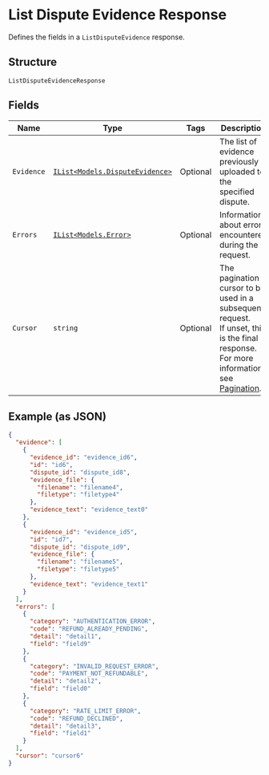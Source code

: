
# List Dispute Evidence Response

Defines the fields in a `ListDisputeEvidence` response.

## Structure

`ListDisputeEvidenceResponse`

## Fields

| Name | Type | Tags | Description |
|  --- | --- | --- | --- |
| `Evidence` | [`IList<Models.DisputeEvidence>`](../../doc/models/dispute-evidence.md) | Optional | The list of evidence previously uploaded to the specified dispute. |
| `Errors` | [`IList<Models.Error>`](../../doc/models/error.md) | Optional | Information about errors encountered during the request. |
| `Cursor` | `string` | Optional | The pagination cursor to be used in a subsequent request.<br>If unset, this is the final response. For more information, see [Pagination](https://developer.squareup.com/docs/build-basics/common-api-patterns/pagination). |

## Example (as JSON)

```json
{
  "evidence": [
    {
      "evidence_id": "evidence_id6",
      "id": "id6",
      "dispute_id": "dispute_id8",
      "evidence_file": {
        "filename": "filename4",
        "filetype": "filetype4"
      },
      "evidence_text": "evidence_text0"
    },
    {
      "evidence_id": "evidence_id5",
      "id": "id7",
      "dispute_id": "dispute_id9",
      "evidence_file": {
        "filename": "filename5",
        "filetype": "filetype5"
      },
      "evidence_text": "evidence_text1"
    }
  ],
  "errors": [
    {
      "category": "AUTHENTICATION_ERROR",
      "code": "REFUND_ALREADY_PENDING",
      "detail": "detail1",
      "field": "field9"
    },
    {
      "category": "INVALID_REQUEST_ERROR",
      "code": "PAYMENT_NOT_REFUNDABLE",
      "detail": "detail2",
      "field": "field0"
    },
    {
      "category": "RATE_LIMIT_ERROR",
      "code": "REFUND_DECLINED",
      "detail": "detail3",
      "field": "field1"
    }
  ],
  "cursor": "cursor6"
}
```

